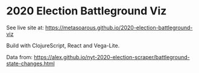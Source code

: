 
# 2020 Election Battleground Viz

See live site at: <https://metasoarous.github.io/2020-election-battleground-viz>

Build with ClojureScript, React and Vega-Lite.

Data from: <https://alex.github.io/nyt-2020-election-scraper/battleground-state-changes.html>

